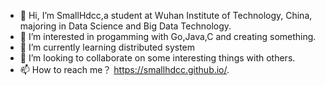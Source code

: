 
- 👋 Hi, I’m SmallHdcc,a student at Wuhan Institute of Technology, China, majoring in Data Science and Big Data Technology.
- 👀 I’m interested in progamming with Go,Java,C and creating something.
- 🌱 I’m currently learning distributed system
- 💞️ I’m looking to collaborate on some interesting things with others.
- 📫 How to reach me？ https://smallhdcc.github.io/.

<!---
SmallHdcc/SmallHdcc is a ✨ special ✨ repository because its `README.md` (this file) appears on your GitHub profile.
You can click the Preview link to take a look at your changes.
--->

